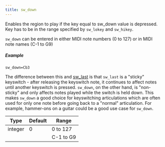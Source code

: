 ```yaml
---
title: sw_down
---
```

Enables the region to play if the key equal to sw_down value is depressed.
Key has to be in the range specified by `sw_lokey` and `sw_hikey`.

`sw_down` can be entered in either MIDI note numbers (0 to 127) or in MIDI note
names (C-1 to G9)

##### Example

```
sw_down=Cb3
```

The difference between this and [sw_last](/opcodes/sw_last) is that `sw_last`
is a "sticky" keyswitch - after releasing the keyswitch note, it continues to
affect notes until another keyswitch is pressed. `sw_down`, on the other hand, is
"non-sticky" and only affects notes played while the switch is held down. This
makes `sw_down` a good choice for keyswitching articulations which are often used
for only one note before going back to a "normal" articulation. For example,
hammer-ons on a guitar could be a good use case for `sw_down`.

| Type    | Default | Range     | 
| ---     | ---     | ---       |
| integer |  0      | 0 to 127  |
|         |         | C-1 to G9 |
